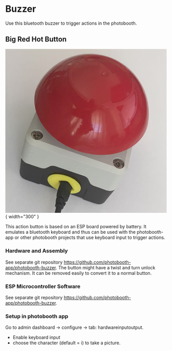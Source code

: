 # Buzzer

Use this bluetooth buzzer to trigger actions in the photobooth.

## Big Red Hot Button

![buzzer loading](../assets/buzzer/buzzer-loading.jpg){ width="300" }

This action button is based on an ESP board powered by battery.
It emulates a bluetooth keyboard and thus can be used with the photobooth-app or other photobooth projects that use keyboard input to trigger actions.

### Hardware and Assembly

See separate git repository <https://github.com/photobooth-app/photobooth-buzzer>.
The button might have a twist and turn unlock mechanism. It can be removed easily to convert it to a normal button.

### ESP Microcontroller Software

See separate git repository <https://github.com/photobooth-app/photobooth-buzzer>.

### Setup in photobooth app

Go to admin dashboard -> configure -> tab: hardwareinputoutput.

- Enable keyboard input
- choose the character (default = i) to take a picture.
